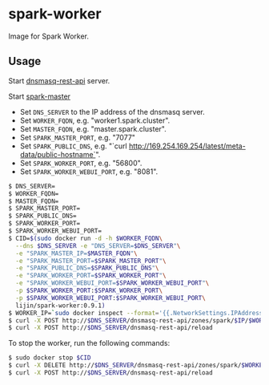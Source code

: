 spark-worker
============

Image for Spark Worker.

Usage
-----

Start [dnsmasq-rest-api](https://index.docker.io/u/lijin/dnsmasq-rest-api/) server.

Start [spark-master](../spark-master)

* Set `DNS_SERVER` to the IP address of the dnsmasq server.
* Set `WORKER_FQDN`, e.g. "worker1.spark.cluster".
* Set `MASTER_FQDN`, e.g. "master.spark.cluster".
* Set `SPARK_MASTER_PORT`, e.g. "7077"
* Set `SPARK_PUBLIC_DNS`, e.g. "\`curl http://169.254.169.254/latest/meta-data/public-hostname`".
* Set `SPARK_WORKER_PORT`, e.g. "56800".
* Set `SPARK_WORKER_WEBUI_PORT`, e.g. "8081".

```bash
$ DNS_SERVER=
$ WORKER_FQDN=
$ MASTER_FQDN=
$ SPARK_MASTER_PORT=
$ SPARK_PUBLIC_DNS=
$ SPARK_WORKER_PORT=
$ SPARK_WORKER_WEBUI_PORT=
$ CID=$(sudo docker run -d -h $WORKER_FQDN\
  --dns $DNS_SERVER -e "DNS_SERVER=$DNS_SERVER"\
  -e "SPARK_MASTER_IP=$MASTER_FQDN"\
  -e "SPARK_MASTER_PORT=$SPARK_MASTER_PORT"\
  -e "SPARK_PUBLIC_DNS=$SPARK_PUBLIC_DNS"\
  -e "SPARK_WORKER_PORT=$SPARK_WORKER_PORT"\
  -e "SPARK_WORKER_WEBUI_PORT=$SPARK_WORKER_WEBUI_PORT"\
  -p $SPARK_WORKER_PORT:$SPARK_WORKER_PORT\
  -p $SPARK_WORKER_WEBUI_PORT:$SPARK_WORKER_WEBUI_PORT\
  lijin/spark-worker:0.9.1)
$ WORKER_IP=`sudo docker inspect --format='{{.NetworkSettings.IPAddress}}' $CID`
$ curl -X POST http://$DNS_SERVER/dnsmasq-rest-api/zones/spark/$IP/$WORKER_FQDN
$ curl -X POST http://$DNS_SERVER/dnsmasq-rest-api/reload
```

To stop the worker, run the following commands:

```bash
$ sudo docker stop $CID
$ curl -X DELETE http://$DNS_SERVER/dnsmasq-rest-api/zones/spark/$WORKER_IP/$WORKER_FQDN
$ curl -X POST http://$DNS_SERVER/dnsmasq-rest-api/reload
```
